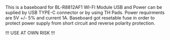 This is a baseboard for BL-R8812AF1 WI-FI Module
USB and Power can be suplied by USB TYPE-C connector or by using TH Pads. 
Power requirments are 5V +/- 5% and current 1A.
Baseboard got resetable fuse in order to protect power supply from short circuit and reverse polarity protection.

!!! USE AT OWN RISK !!!